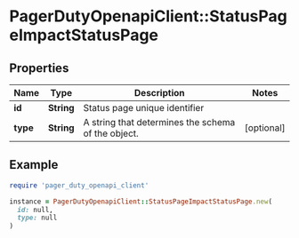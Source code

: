 # PagerDutyOpenapiClient::StatusPageImpactStatusPage

## Properties

| Name | Type | Description | Notes |
| ---- | ---- | ----------- | ----- |
| **id** | **String** | Status page unique identifier |  |
| **type** | **String** | A string that determines the schema of the object. | [optional] |

## Example

```ruby
require 'pager_duty_openapi_client'

instance = PagerDutyOpenapiClient::StatusPageImpactStatusPage.new(
  id: null,
  type: null
)
```

